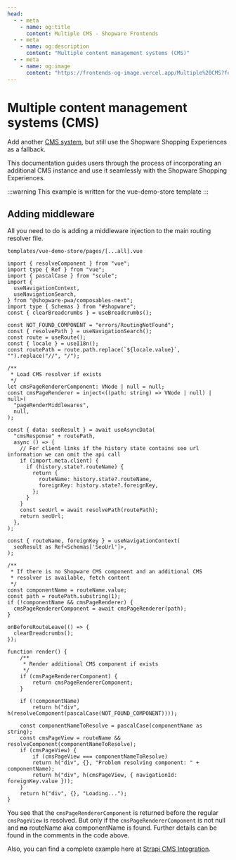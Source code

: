 ```yaml
---
head:
  - - meta
    - name: og:title
      content: Multiple CMS - Shopware Frontends
  - - meta
    - name: og:description
      content: "Multiple content management systems (CMS)"
  - - meta
    - name: og:image
      content: "https://frontends-og-image.vercel.app/Multiple%20CMS?fontSize=150px"
---
```


# Multiple content management systems (CMS)

Add another [CMS system](/resources/integrations/cms/), but still use the Shopware Shopping Experiences as a fallback.

This documentation guides users through the process of incorporating an additional CMS instance and use it seamlessly with the Shopware Shopping Experiences.

:::warning
This example is written for the vue-demo-store template
:::

## Adding middleware

All you need to do is adding a middleware injection to the main routing resolver file.

`templates/vue-demo-store/pages/[...all].vue`

```ts{16-23,46-54,61-66}
import { resolveComponent } from "vue";
import type { Ref } from "vue";
import { pascalCase } from "scule";
import {
  useNavigationContext,
  useNavigationSearch,
} from "@shopware-pwa/composables-next";
import type { Schemas } from "#shopware";
const { clearBreadcrumbs } = useBreadcrumbs();

const NOT_FOUND_COMPONENT = "errors/RoutingNotFound";
const { resolvePath } = useNavigationSearch();
const route = useRoute();
const { locale } = useI18n();
const routePath = route.path.replace(`${locale.value}`, "").replace("//", "/");

/**
 * Load CMS resolver if exists
 */
let cmsPageRendererComponent: VNode | null = null;
const cmsPageRenderer = inject<((path: string) => VNode | null) | null>(
  "pageRenderMiddlewares",
  null,
);

const { data: seoResult } = await useAsyncData(
  "cmsResponse" + routePath,
  async () => {
    // For client links if the history state contains seo url information we can omit the api call
    if (import.meta.client) {
      if (history.state?.routeName) {
        return {
          routeName: history.state?.routeName,
          foreignKey: history.state?.foreignKey,
        };
      }
    }
    const seoUrl = await resolvePath(routePath);
    return seoUrl;
  },
);

const { routeName, foreignKey } = useNavigationContext(
  seoResult as Ref<Schemas['SeoUrl']>,
);

/**
 * If there is no Shopware CMS component and an additional CMS
 * resolver is available, fetch content
 */
const componentName = routeName.value;
const path = routePath.substring(1);
if (!componentName && cmsPageRenderer) {
  cmsPageRendererComponent = await cmsPageRenderer(path);
}

onBeforeRouteLeave(() => {
  clearBreadcrumbs();
});

function render() {
    /**
     * Render additional CMS component if exists
     */
    if (cmsPageRendererComponent) {
        return cmsPageRendererComponent;
    }

    if (!componentName)
        return h("div", h(resolveComponent(pascalCase(NOT_FOUND_COMPONENT))));

    const componentNameToResolve = pascalCase(componentName as string);
    const cmsPageView = routeName && resolveComponent(componentNameToResolve);
    if (cmsPageView) {
        if (cmsPageView === componentNameToResolve)
        return h("div", {}, "Problem resolving component: " + componentName);
        return h("div", h(cmsPageView, { navigationId: foreignKey.value }));
    }
    return h("div", {}, "Loading...");
}
```

You see that the `cmsPageRendererComponent` is returned before the regular `cmsPageView` is resolved. But only if the `cmsPageRendererComponent` is not null and **no** routeName aka componentName is found. Further details can be found in the comments in the code above.

Also, you can find a complete example here at [Strapi CMS Integration](/resources/integrations/cms/strapi.html).
